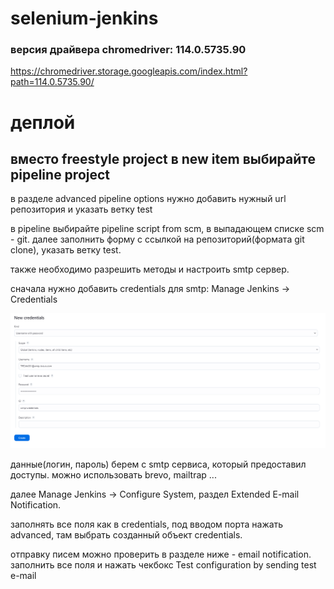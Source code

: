 # selenium-jenkins
### версия драйвера chromedriver: 114.0.5735.90
https://chromedriver.storage.googleapis.com/index.html?path=114.0.5735.90/

# деплой

## вместо freestyle project в new item выбирайте pipeline project

в разделе advanced pipeline options нужно добавить нужный url репозитория и указать ветку test

в pipeline выбирайте pipeline script from scm, в выпадающем списке scm - git. далее заполнить форму с ссылкой на репозиторий(формата git clone), указать ветку test.

также необходимо разрешить методы и настроить smtp сервер.

сначала нужно добавить credentials для smtp: Manage Jenkins -> Credentials

![alt text](image.png)

данные(логин, пароль) берем с smtp сервиса, который предоставил доступы. можно использовать brevo, mailtrap ...

далее Manage Jenkins -> Configure System, раздел Extended E-mail Notification.

заполнять все поля как в credentials, под вводом порта нажать advanced, там выбрать созданный объект credentials.

отправку писем можно проверить в разделе ниже - email notification. заполнить все поля и нажать чекбокс Test configuration by sending test e-mail